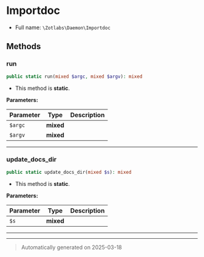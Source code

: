 
# Importdoc





* Full name: `\Zotlabs\Daemon\Importdoc`




## Methods


### run



```php
public static run(mixed $argc, mixed $argv): mixed
```



* This method is **static**.




**Parameters:**

| Parameter | Type | Description |
|-----------|------|-------------|
| `$argc` | **mixed** |  |
| `$argv` | **mixed** |  |





***

### update_docs_dir



```php
public static update_docs_dir(mixed $s): mixed
```



* This method is **static**.




**Parameters:**

| Parameter | Type | Description |
|-----------|------|-------------|
| `$s` | **mixed** |  |





***


***
> Automatically generated on 2025-03-18
